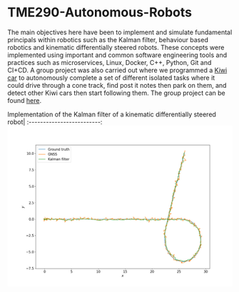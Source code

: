 # TME290-Autonomous-Robots
The main objectives here have been to implement and simulate fundamental principals within robotics such as the Kalman filter, behaviour based robotics and kinematic differentially steered robots. These concepts were implemented using important and common software engineering tools and practices such as microservices, Linux, Docker, C++, Python, Git and CI+CD. A group project was also carried out where we programmed a [Kiwi car](https://github.com/chalmers-revere/opendlv-tutorial-kiwi) to autonomously complete a set of different isolated tasks where it could drive through a cone track, find post it notes then park on them, and detect other Kiwi cars then start following them. The group project can be found [here](https://git.chalmers.se/courses/tme290/2023/group4).

Implementation of the Kalman filter of a kinematic differentially steered robot|
:-------------------------:
![](https://github.com/erik-norlin/TME290-Autonomous-Robots/blob/main/assignment3/Assignment3_Erik_Norlin/python_kinematic/plot/plots/path_taken.png?raw=true)
